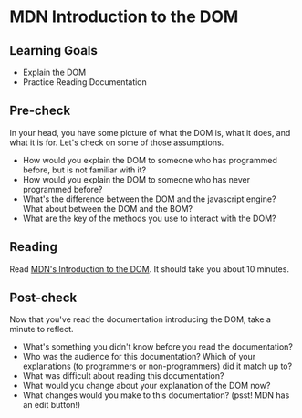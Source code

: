 # MDN Introduction to the DOM

## Learning Goals

- Explain the DOM
- Practice Reading Documentation

## Pre-check

In your head, you have some picture of what the DOM is, what it does, and what it is for. Let's check on some of those assumptions.

- How would you explain the DOM to someone who has programmed before, but is not familiar with it?
- How would you explain the DOM to someone who has never programmed before?
- What's the difference between the DOM and the javascript engine? What about between the DOM and the BOM?
- What are the key of the methods you use to interact with the DOM?

## Reading

Read [MDN's Introduction to the DOM](https://developer.mozilla.org/en-US/docs/Web/API/Document_Object_Model/Introduction). It should take you about 10 minutes.

## Post-check

Now that you've read the documentation introducing the DOM, take a minute to reflect.

- What's something you didn't know before you read the documentation?
- Who was the audience for this documentation? Which of your explanations (to programmers or non-programmers) did it match up to?
- What was difficult about reading this documentation?
- What would you change about your explanation of the DOM now?
- What changes would you make to this documentation? (psst! MDN has an edit button!)


